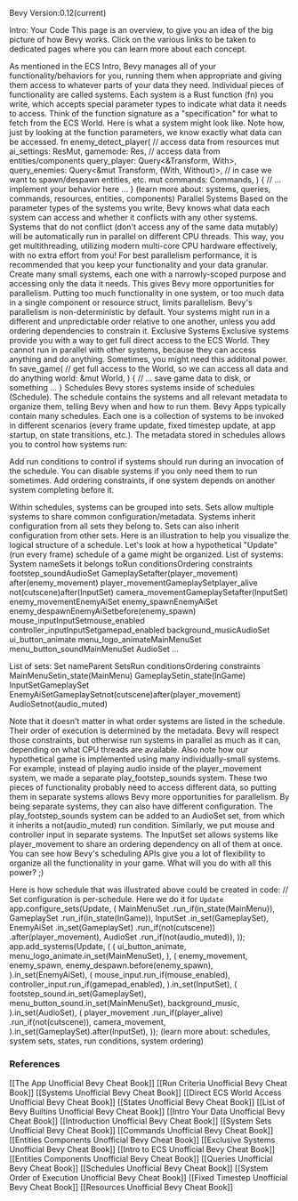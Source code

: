 Bevy Version:0.12(current)


Intro: Your Code
This page is an overview, to give you an idea of the big picture of how Bevy
works. Click on the various links to be taken to dedicated pages where you can
learn more about each concept.

As mentioned in the ECS Intro, Bevy manages all of your
functionality/behaviors for you, running them when appropriate and giving them
access to whatever parts of your data they need.
Individual pieces of functionality are called systems. Each system
is a Rust function (fn) you write, which accepts special parameter
types to indicate what data it needs to
access. Think of the function signature as a "specification" for what to fetch
from the ECS World.
Here is what a system might look like. Note how, just by looking
at the function parameters, we know exactly what data
can be accessed.
fn enemy_detect_player(
    // access data from resources
    mut ai_settings: ResMut<EnemyAiSettings>,
    gamemode: Res<GameModeData>,
    // access data from entities/components
    query_player: Query<&Transform, With<Player>>,
    query_enemies: Query<&mut Transform, (With<Enemy>, Without<Player>)>,
    // in case we want to spawn/despawn entities, etc.
    mut commands: Commands,
) {
    // ... implement your behavior here ...
}
(learn more about: systems, queries, commands, resources, entities, components)
Parallel Systems
Based on the parameter types of the systems
you write, Bevy knows what data each system can access and whether it conflicts
with any other systems.  Systems that do not conflict (don't access any of the
same data mutably) will be automatically run in parallel
on different CPU threads. This way, you get multithreading, utilizing modern
multi-core CPU hardware effectively, with no extra effort from you!
For best parallelism performance, it is recommended that you keep your
functionality and your data granular. Create many small
systems, each one with a narrowly-scoped purpose and accessing only the data it
needs. This gives Bevy more opportunities for parallelism. Putting too much
functionality in one system, or too much data in a single
component or resource struct, limits parallelism.
Bevy's parallelism is non-deterministic by default. Your systems might run in a
different and unpredictable order relative to one another, unless you add
ordering dependencies to constrain it.
Exclusive Systems
Exclusive systems provide you with a way to get full direct
access to the ECS World. They cannot run in parallel
with other systems, because they can access anything and do anything. Sometimes,
you might need this additonal power.
fn save_game(
    // get full access to the World, so we can access all data and do anything
    world: &mut World,
) {
    // ... save game data to disk, or something ...
}
Schedules
Bevy stores systems inside of schedules
(Schedule). The schedule contains the systems and all
relevant metadata to organize them, telling Bevy when and how to run them. Bevy
Apps typically contain many schedules. Each one is a collection of
systems to be invoked in different scenarios (every frame update, fixed
timestep update, at app startup, on state
transitions, etc.).
The metadata stored in schedules allows you to control how systems run:

Add run conditions to control if systems should run during an
invocation of the schedule. You can disable systems if you only need them
to run sometimes.
Add ordering constraints, if one system depends on
another system completing before it.

Within schedules, systems can be grouped into sets. Sets
allow multiple systems to share common configuration/metadata. Systems
inherit configuration from all sets they belong to. Sets can also inherit
configuration from other sets.
Here is an illustration to help you visualize the logical structure of a
schedule. Let's look at how a hypothetical "Update" (run every frame) schedule of a
game might be organized.
List of systems:
System nameSets it belongs toRun conditionsOrdering constraints
footstep_soundAudioSet GameplaySetafter(player_movement) after(enemy_movement)
player_movementGameplaySetplayer_alive not(cutscene)after(InputSet)
camera_movementGameplaySetafter(InputSet)
enemy_movementEnemyAiSet
enemy_spawnEnemyAiSet
enemy_despawnEnemyAiSetbefore(enemy_spawn)
mouse_inputInputSetmouse_enabled
controller_inputInputSetgamepad_enabled
background_musicAudioSet
ui_button_animate
menu_logo_animateMainMenuSet
menu_button_soundMainMenuSet AudioSet
...


List of sets:
Set nameParent SetsRun conditionsOrdering constraints
MainMenuSetin_state(MainMenu)
GameplaySetin_state(InGame)
InputSetGameplaySet
EnemyAiSetGameplaySetnot(cutscene)after(player_movement)
AudioSetnot(audio_muted)


Note that it doesn't matter in what order systems are listed in the schedule.
Their order of execution is determined by the metadata. Bevy
will respect those constraints, but otherwise run systems in parallel as much as
it can, depending on what CPU threads are available.
Also note how our hypothetical game is implemented using many individually-small
systems. For example, instead of playing audio inside of the player_movement
system, we made a separate play_footstep_sounds system. These two pieces of
functionality probably need to access different data, so
putting them in separate systems allows Bevy more opportunities for parallelism.
By being separate systems, they can also have different configuration. The
play_footstep_sounds system can be added to an AudioSet
set, from which it inherits a not(audio_muted) run
condition.
Similarly, we put mouse and controller input in separate systems. The InputSet
set allows systems like player_movement to share an ordering dependency
on all of them at once.
You can see how Bevy's scheduling APIs give you a lot of flexibility to organize
all the functionality in your game. What will you do with all this power? ;)

Here is how schedule that was illustrated above could be
created in code:
// Set configuration is per-schedule. Here we do it for `Update`
app.configure_sets(Update, (
    MainMenuSet
        .run_if(in_state(MainMenu)),
    GameplaySet
        .run_if(in_state(InGame)),
    InputSet
        .in_set(GameplaySet),
    EnemyAiSet
        .in_set(GameplaySet)
        .run_if(not(cutscene))
        .after(player_movement),
    AudioSet
        .run_if(not(audio_muted)),
));
app.add_systems(Update, (
    (
        ui_button_animate,
        menu_logo_animate.in_set(MainMenuSet),
    ),
    (
        enemy_movement,
        enemy_spawn,
        enemy_despawn.before(enemy_spawn),
    ).in_set(EnemyAiSet),
    (
        mouse_input.run_if(mouse_enabled),
        controller_input.run_if(gamepad_enabled),
    ).in_set(InputSet),
    (
        footstep_sound.in_set(GameplaySet),
        menu_button_sound.in_set(MainMenuSet),
        background_music,
    ).in_set(AudioSet),
    (
        player_movement
            .run_if(player_alive)
            .run_if(not(cutscene)),
        camera_movement,
    ).in_set(GameplaySet).after(InputSet),
));
(learn more about: schedules, system sets, states, run conditions, system ordering)

### References
[[The App  Unofficial Bevy Cheat Book]] [[Run Criteria  Unofficial Bevy Cheat Book]] [[Systems  Unofficial Bevy Cheat Book]] [[Direct ECS World Access  Unofficial Bevy Cheat Book]] [[States  Unofficial Bevy Cheat Book]] [[List of Bevy Builtins  Unofficial Bevy Cheat Book]] [[Intro Your Data  Unofficial Bevy Cheat Book]] [[Introduction  Unofficial Bevy Cheat Book]] [[System Sets  Unofficial Bevy Cheat Book]] [[Commands  Unofficial Bevy Cheat Book]] [[Entities Components  Unofficial Bevy Cheat Book]] [[Exclusive Systems  Unofficial Bevy Cheat Book]] [[Intro to ECS  Unofficial Bevy Cheat Book]] [[Entities Components  Unofficial Bevy Cheat Book]] [[Queries  Unofficial Bevy Cheat Book]] [[Schedules  Unofficial Bevy Cheat Book]] [[System Order of Execution  Unofficial Bevy Cheat Book]] [[Fixed Timestep  Unofficial Bevy Cheat Book]] [[Resources  Unofficial Bevy Cheat Book]] 